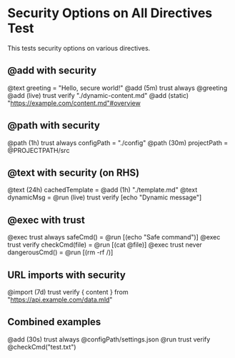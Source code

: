 # Security Options on All Directives Test

This tests security options on various directives.

## @add with security
@text greeting = "Hello, secure world!"
@add (5m) trust always @greeting
@add (live) trust verify "./dynamic-content.md"
@add (static) "https://example.com/content.md"#overview

## @path with security
@path (1h) trust always configPath = "./config"
@path (30m) projectPath = @PROJECTPATH/src

## @text with security (on RHS)
@text (24h) cachedTemplate = @add (1h) "./template.md"
@text dynamicMsg = @run (live) trust verify [echo "Dynamic message"]

## @exec with trust
@exec trust always safeCmd() = @run [(echo "Safe command")]
@exec trust verify checkCmd(file) = @run [(cat @file)]
@exec trust never dangerousCmd() = @run [(rm -rf /)]

## URL imports with security
@import (7d) trust verify { content } from "https://api.example.com/data.mld"

## Combined examples
@add (30s) trust always @configPath/settings.json
@run trust verify @checkCmd("test.txt")